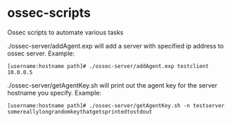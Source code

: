 # ossec-scripts
Ossec scripts to automate various tasks

./ossec-server/addAgent.exp will add a server with specified ip address to ossec server. Example:
 
    [username:hostname path]# ./ossec-server/addAgent.exp testclient 10.0.0.5


 ./ossec-server/getAgentKey.sh will print out the agent key for the server hostname you specify. Example:
 
    [username:hostname path]# ./ossec-server/getAgentKey.sh -n testserver
    somereallylongrandomkeythatgetsprintedtostdout
